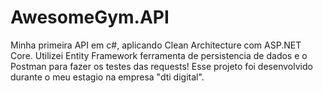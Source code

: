 # AwesomeGym.API
Minha primeira API em c#, aplicando Clean Architecture com ASP.NET Core. Utilizei Entity Framework ferramenta de persistencia de dados e o Postman para fazer os testes das requests! Esse projeto foi desenvolvido durante o meu estagio na empresa "dti digital".
